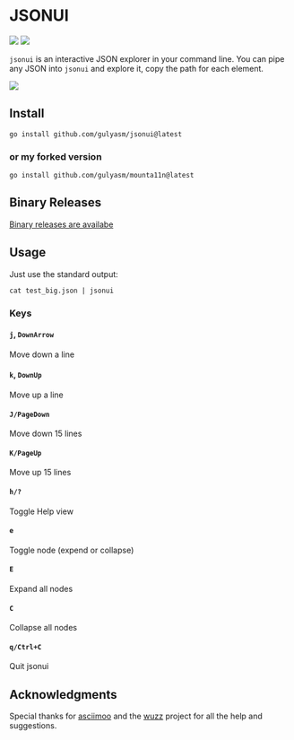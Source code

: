 # JSONUI
[![](https://travis-ci.org/gulyasm/jsonui.svg?branch=master)](https://travis-ci.org/gulyasm/jsonui) [![](https://goreportcard.com/badge/github.com/gulyasm/jsonui)](https://goreportcard.com/report/github.com/gulyasm/jsonui)

`jsonui` is an interactive JSON explorer in your command line. You can pipe any JSON into `jsonui` and explore it, copy the path for each element.

![](img/jsonui.gif)

## Install
`go install github.com/gulyasm/jsonui@latest`

### or my forked version

`go install github.com/gulyasm/mounta11n@latest`

## Binary Releases
[Binary releases are availabe](https://github.com/gulyasm/jsonui/releases)

## Usage
Just use the standard output:
```
cat test_big.json | jsonui
```

### Keys

#### `j`, `DownArrow`
Move down a line

#### `k`, `DownUp`
Move up a line

#### `J/PageDown`
Move down 15 lines

#### `K/PageUp`
Move up 15 lines

#### `h/?`
Toggle Help view

#### `e`
Toggle node (expend or collapse)

#### `E`
Expand all nodes

#### `C`
Collapse all nodes

#### `q/Ctrl+C`
Quit jsonui


## Acknowledgments
Special thanks for [asciimoo](https://github.com/asciimoo) and the [wuzz](https://github.com/asciimoo/wuzz) project for all the help and suggestions.  

